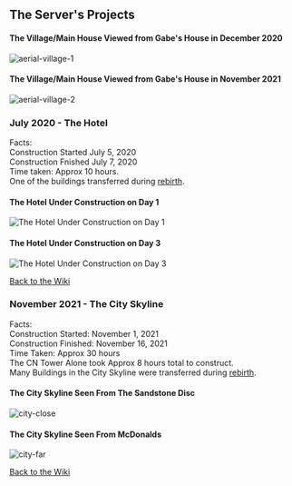 <link rel="stylesheet" href="/MinecraftServer/assets/css/light-darkmode.css">

## The Server's Projects
#### The Village/Main House Viewed from Gabe's House in December 2020
![aerial-village-1](/MinecraftServer/assets/images/projectimages/aerial-village-1.png)

#### The Village/Main House Viewed from Gabe's House in November 2021
![aerial-village-2](/MinecraftServer/assets/images/projectimages/aerial-village-2.png)


### July 2020 - The Hotel
Facts:  
Construction Started July 5, 2020  
Construction Fnished July 7, 2020  
Time taken: Approx 10 hours.  
One of the buildings transferred during [rebirth](/MinecraftServer/wiki/origin-story#rebirth).
#### The Hotel Under Construction on Day 1
![The Hotel Under Construction on Day 1](/MinecraftServer/assets/images/projectimages/hotel-construct-1.png)

#### The Hotel Under Construction on Day 3
![The Hotel Under Construction on Day 3](/MinecraftServer/assets/images/projectimages/hotel-construct-2.png)

[Back to the Wiki](/MinecraftServer/wiki)


### November 2021 - The City Skyline

Facts:  
Construction Started: November 1, 2021  
Construction Finished: November 16, 2021  
Time Taken: Approx 30 hours  
The CN Tower Alone took Approx 8 hours total to construct.  
Many Buildings in the City Skyline were transferred during [rebirth](/MinecraftServer/wiki/origin-story#rebirth).  

#### The City Skyline Seen From The Sandstone Disc
![city-close](/MinecraftServer/assets/images/projectimages/city-close.png)

#### The City Skyline Seen From McDonalds
![city-far](/MinecraftServer/assets/images/projectimages/city-far.png)

[Back to the Wiki](/MinecraftServer/wiki)
